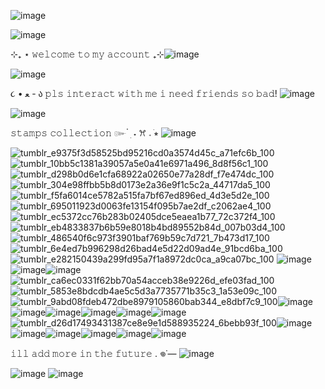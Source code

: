 ![image](https://github.com/user-attachments/assets/7685a786-63b9-4695-8b54-3760a64f1333)

![image](https://github.com/user-attachments/assets/da69f471-db83-4781-8605-1c2e9f02a8eb)


⊹₊ ⋆ 𝚠𝚎𝚕𝚌𝚘𝚖𝚎 𝚝𝚘 𝚖𝚢 𝚊𝚌𝚌𝚘𝚞𝚗𝚝 ₊⊹![image](https://github.com/user-attachments/assets/cbb456c5-5a7e-4e42-a6ff-392c9800769f)


![image](https://github.com/user-attachments/assets/ccd0552e-ee83-41c9-8324-4b92f5cfc3ad)


૮ • ﻌ - ა 𝚙𝚕𝚜 𝚒𝚗𝚝𝚎𝚛𝚊𝚌𝚝 𝚠𝚒𝚝𝚑 𝚖𝚎 𝚒 𝚗𝚎𝚎𝚍 𝚏𝚛𝚒𝚎𝚗𝚍𝚜 𝚜𝚘 𝚋𝚊𝚍! ![image](https://github.com/user-attachments/assets/25c71d88-ce36-400a-98e5-3de74cbfb235)

![image](https://github.com/user-attachments/assets/9d6d843e-f12c-445a-9ba2-c4eadff3b300)

𝚜𝚝𝚊𝚖𝚙𝚜 𝚌𝚘𝚕𝚕𝚎𝚌𝚝𝚒𝚘𝚗 ๛  ๋ ׅ ˖  ꕮ 𝅄 ׂ⭒ ![image](https://github.com/user-attachments/assets/f5778655-eba9-423d-b13b-d2a7fb750847)


![tumblr_e9375f3d58525bd95216cd0a3574d45c_a71efc6b_100](https://github.com/user-attachments/assets/47a3f445-e3ae-4f86-ac18-3e7c3bfa28cc)![tumblr_10bb5c1381a39057a5e0a41e6971a496_8d8f56c1_100](https://github.com/user-attachments/assets/8e56192b-3fcb-4829-a31e-cb1d137f4e06)![tumblr_d298b0d6e1cfa68922a02650e77a28df_f7e474dc_100](https://github.com/user-attachments/assets/11f3b66d-52e3-45da-ac89-31b93ac648e7)![tumblr_304e98ffbb5b8d0173e2a36e9f1c5c2a_44717da5_100](https://github.com/user-attachments/assets/ad2fd3c6-c28a-40da-b5a7-a7afa37436cc)![tumblr_f5fa6014ce5782a515fa7bf67ed896ed_4d3e5d2e_100](https://github.com/user-attachments/assets/d1e2d729-7058-45b2-a2b2-8243930c9305)![tumblr_695011923d0063fe13154f095b7ae2df_c2062ae4_100](https://github.com/user-attachments/assets/672c3826-1760-44eb-b0f5-9fb54c3f7b3f)![tumblr_ec5372cc76b283b02405dce5eaea1b77_72c372f4_100](https://github.com/user-attachments/assets/be397fde-1ade-42a5-a31a-4e65b82cbf3f)![tumblr_eb4833837b6b59e8018b4bd89552b84d_007b03d4_100](https://github.com/user-attachments/assets/25cc2947-3487-4661-ba1c-7566905fb67e)
![tumblr_486540f6c973f3901baf769b59c7d721_7b473d17_100](https://github.com/user-attachments/assets/adca1349-7dbf-476a-a334-25a3a583f879)
![tumblr_6e4ed7b996298d26bad4e5d22d09ad4e_91bcd6ba_100](https://github.com/user-attachments/assets/cd45173c-494c-491c-b287-d4ec8a93536d)
![tumblr_e282150439a299fd95a7f1a8972dc0ca_a9ca07bc_100](https://github.com/user-attachments/assets/54d8edec-039e-4d2a-8615-762c4a235c2a)
![image](https://github.com/user-attachments/assets/b9db93b4-c286-41eb-9c75-95364975d1b0)![image](https://github.com/user-attachments/assets/f5a357b8-2d5c-430c-8761-a3d8b86085ae)![image](https://github.com/user-attachments/assets/a16cd200-3d4b-4094-a283-c589390b7ebb)![tumblr_ca6ec0331f62bb70a54acceb38e9226d_efe03fad_100](https://github.com/user-attachments/assets/e8d7f6af-ec03-477e-825c-5007231ecce7)![tumblr_5853e8bdcdb4ae5c5d3a7735771b35c3_1a53e09c_100](https://github.com/user-attachments/assets/813e93d6-df67-4ae5-a5cf-21c78d36cdb7)![tumblr_9abd08fdeb472dbe8979105860bab344_e8dbf7c9_100](https://github.com/user-attachments/assets/32afeefb-5a3a-4ccf-bad7-374f6f02d20b)![image](https://github.com/user-attachments/assets/e1a28868-bf3d-4084-9570-b0adc4b2b70b)![image](https://github.com/user-attachments/assets/ca3c8e6c-df90-4109-ac8c-770f0c996d08)![image](https://github.com/user-attachments/assets/53c6ca9a-c697-4a19-8da0-7dfb178aff23)![image](https://github.com/user-attachments/assets/ba4cc1f1-a902-4bb2-a2fc-5b248e73ca5c)![image](https://github.com/user-attachments/assets/d6d51d20-10fd-44f7-a633-7a35dd38f306)![image](https://github.com/user-attachments/assets/284090a8-5b9c-4f7e-bce5-1d6c20f52fcf)![tumblr_d26d17493431387ce8e9e1d588935224_6bebb93f_100](https://github.com/user-attachments/assets/a5eb7c71-c7ef-4cda-a206-91372ee60e34)![image](https://github.com/user-attachments/assets/77ed23e3-660e-4c43-a048-2c7ef98d4043)![image](https://github.com/user-attachments/assets/4d59f981-8793-4a99-be8c-bb239d5232ce)![image](https://github.com/user-attachments/assets/92df5374-7867-4b4b-beed-bfae386fee3e)![image](https://github.com/user-attachments/assets/a72ab218-3f71-4346-b7eb-2cff81461f3d)![image](https://github.com/user-attachments/assets/9db9c877-5194-4d13-a819-b6b0c2b63737)![image](https://github.com/user-attachments/assets/02b36a41-2d27-464c-b6e7-33f6a2c48445)



𝚒𝚕𝚕 𝚊𝚍𝚍 𝚖𝚘𝚛𝚎 𝚒𝚗 𝚝𝚑𝚎 𝚏𝚞𝚝𝚞𝚛𝚎 . 𖦹˙— ![image](https://github.com/user-attachments/assets/b9ea1854-4cce-4e38-92a3-0f86cf541ebb)

![image](https://github.com/user-attachments/assets/5dc974ba-ab7b-4d1e-86a7-7b871c01f83e)
![image](https://github.com/user-attachments/assets/7ea7fc8c-ce2c-46c6-8f3b-be24ffe828d2)






















